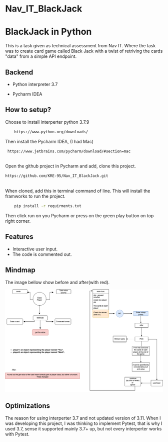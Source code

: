 # Nav_IT_BlackJack

# BlackJack in Python

This is a task given as technical assessment 
from Nav IT. Where the task was to create
card game called Black Jack with a twist of
retriving the cards "data" from a simple 
API endpoint. 


## Backend

- Python interpreter 3.7

- Pycharm IDEA


## How to setup?


Choose to install interperter python 3.7.9

```bash
    https://www.python.org/downloads/
```

Then install the Pycharm IDEA, (I had Mac)

```bash
 https://www.jetbrains.com/pycharm/download/#section=mac
    
```

Open the github project in Pycharm and add, clone this project.

```bash
https://github.com/KRE-95/Nav_IT_BlackJack.git
    
```

When cloned, add this in terminal command of line. This will install the framworks to run the project.

```bash
    pip install -r requirments.txt
```

Then click run on you Pycharm or press on the green play button on top right corner.


## Features

- Interactive user input.
- The code is commented out.


## Mindmap
The image bellow show before and after(with red).

![Mindmap](https://github.com/KRE-95/Nav_IT_BlackJack/blob/master/BlackJack_mindmap.drawio.png)

## Optimizations

The reason for using interperter 3.7 and not updated version of 3.11. When I was developing this project, 
I was thinking to implement Pytest, that is why I used 3.7, sense it supported mainly 3.7+ up, 
but not every interperter works with Pytest.
